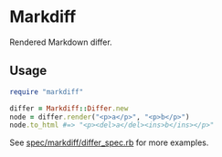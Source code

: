 # Markdiff
Rendered Markdown differ.

## Usage
```rb
require "markdiff"

differ = Markdiff::Differ.new
node = differ.render("<p>a</p>", "<p>b</p>")
node.to_html #=> "<p><del>a</del><ins>b</ins></p>"
```

See [spec/markdiff/differ_spec.rb](spec/markdiff/differ_spec.rb) for more examples.
